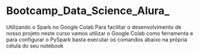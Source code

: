 # Bootcamp_Data_Science_Alura_

Utilizando o Spark no Google Colab
Para facilitar o desenvolvimento de nosso projeto neste curso vamos utilizar o Google Colab como ferramenta e para configurar o PySpark basta executar os comandos abaixo na própria célula do seu notebook
